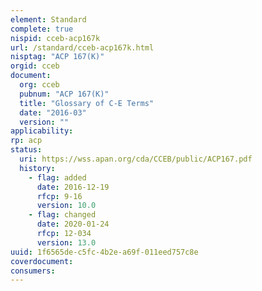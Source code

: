 ```yaml
---
element: Standard
complete: true
nispid: cceb-acp167k
url: /standard/cceb-acp167k.html
nisptag: "ACP 167(K)"
orgid: cceb
document:
  org: cceb
  pubnum: "ACP 167(K)"
  title: "Glossary of C-E Terms"
  date: "2016-03"
  version: ""
applicability:
rp: acp
status:
  uri: https://wss.apan.org/cda/CCEB/public/ACP167.pdf
  history: 
    - flag: added
      date: 2016-12-19
      rfcp: 9-16
      version: 10.0
    - flag: changed
      date: 2020-01-24
      rfcp: 12-034
      version: 13.0
uuid: 1f6565de-c5fc-4b2e-a69f-011eed757c8e
coverdocument:
consumers:
---
```

